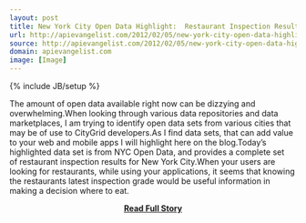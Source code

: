 ```yaml
---
layout: post
title: New York City Open Data Highlight:  Restaurant Inspection Results
url: http://apievangelist.com/2012/02/05/new-york-city-open-data-highlight--restaurant-inspection-results/
source: http://apievangelist.com/2012/02/05/new-york-city-open-data-highlight--restaurant-inspection-results/
domain: apievangelist.com
image: [Image]
---
```

{% include JB/setup %}<p>The amount of open data available right now can be dizzying and overwhelming.When looking through various data repositories and data marketplaces, I am trying to identify open data sets from various cities that may be of use to&nbsp;CityGrid developers.As I find data sets, that can add value to your web and mobile apps I will highlight here on the blog.Today&rsquo;s highlighted data set is from&nbsp;NYC Open Data, and provides a complete set of&nbsp;restaurant inspection results for New York City.When your users are looking for restaurants, while using your applications, it seems that knowing the restaurants latest inspection grade would be useful information in making a decision where to eat.</p>
<center><p><a href="http://apievangelist.com/2012/02/05/new-york-city-open-data-highlight--restaurant-inspection-results/" style='padding:25px; font-sze:18px; font-weight: bold;'>Read Full Story</a></p></center>
